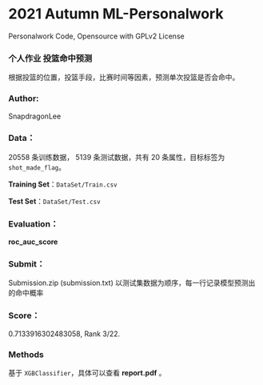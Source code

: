 # 2021 Autumn ML-Personalwork

Personalwork Code, Opensource with GPLv2 License



### 个人作业 投篮命中预测

根据投篮的位置，投篮手段，比赛时间等因素，预测单次投篮是否会命中。







### **Author**:

SnapdragonLee



### Data：

20558 条训练数据， 5139 条测试数据，共有 20 条属性，目标标签为 `shot_made_flag`。

**Training Set**：`DataSet/Train.csv`

**Test Set**：`DataSet/Test.csv`



### Evaluation：

**roc_auc_score**



### Submit：

Submission.zip (submission.txt) 以测试集数据为顺序，每一行记录模型预测出的命中概率  



### Score：

 0.7133916302483058, Rank 3/22.



### Methods

基于 `XGBClassifier`，具体可以查看 **report.pdf** 。

